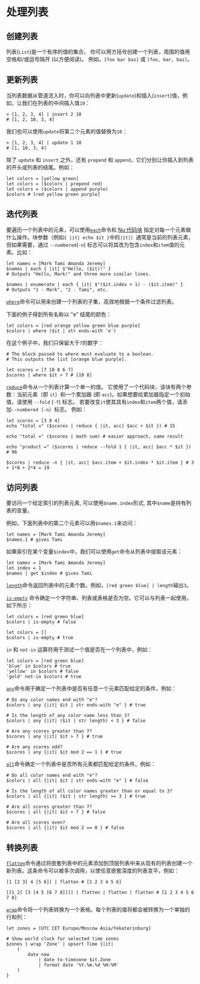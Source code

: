 # 处理列表

## 创建列表

列表(`List`)是一个有序的值的集合。
你可以用方括号创建一个列表，周围的值用空格和/或逗号隔开 (以方便阅读)。
例如，`[foo bar baz]` 或 `[foo, bar, baz]`。

## 更新列表

当列表数据从管道流入时，你可以向列表中更新(`update`)和插入(`insert`)值，例如，让我们在列表的中间插入值`10`：

```nu
> [1, 2, 3, 4] | insert 2 10
# [1, 2, 10, 3, 4]
```

我们也可以使用`update`将第二个元素的值替换为`10`：

```nu
> [1, 2, 3, 4] | update 1 10
# [1, 10, 3, 4]
```

除了 `update` 和 `insert` 之外，还有 `prepend` 和 `append`，它们分别让你插入到列表的开头或列表的结尾。例如：

```nu
let colors = [yellow green]
let colors = ($colors | prepend red)
let colors = ($colors | append purple)
$colors # [red yellow green purple]
```

## 迭代列表

要遍历一个列表中的元素，可以使用[`each`](/commands/docs/each.md)命令和 [Nu 代码块](types_of_data.html#块) 指定对每一个元素做什么操作。块参数（例如`{ |it| echo $it }`中的`|it|`）通常是当前的列表元素，但如果需要，通过 `--numbered`(`-n`) 标志可以将其改为包含`index`和`item`值的元素。比如：

```nu
let names = [Mark Tami Amanda Jeremy]
$names | each { |it| $"Hello, ($it)!" }
# Outputs "Hello, Mark!" and three more similar lines.

$names | enumerate | each { |it| $"($it.index + 1) - ($it.item)" }
# Outputs "1 - Mark", "2 - Tami", etc.
```

[`where`](/commands/docs/where.md)命令可以用来创建一个列表的子集，高效地根据一个条件过滤列表。

下面的例子得到所有名称以 "e" 结尾的颜色：

```nu
let colors = [red orange yellow green blue purple]
$colors | where ($it | str ends-with 'e')
```

在这个例子中，我们只保留大于`7`的数字：

```nu
# The block passed to where must evaluate to a boolean.
# This outputs the list [orange blue purple].

let scores = [7 10 8 6 7]
$scores | where $it > 7 # [10 8]
```

[`reduce`](/commands/docs/reduce.md)命令从一个列表计算一个单一的值。
它使用了一个代码块，该块有两个参数：当前元素（即 `it`）和一个累加器 (即 `acc`)。如果想要给累加器指定一个初始值，请使用 `--fold` (`-f`) 标志。
若要改变`it`使其具有`index`和`item`两个值，请添加`--numbered`（`-n`）标志。
例如：

```nu
let scores = [3 8 4]
echo "total =" ($scores | reduce { |it, acc| $acc + $it }) # 15

echo "total =" ($scores | math sum) # easier approach, same result

echo "product =" ($scores | reduce --fold 1 { |it, acc| $acc * $it }) # 96

$scores | reduce -n { |it, acc| $acc.item + $it.index * $it.item } # 3 + 1*8 + 2*4 = 19
```

## 访问列表

要访问一个给定索引的列表元素, 可以使用`$name.index`形式, 其中`$name`是持有列表的变量。

例如，下面列表中的第二个元素可以用`$names.1`来访问：

```nu
let names = [Mark Tami Amanda Jeremy]
$names.1 # gives Tami
```

如果索引在某个变量`$index`中，我们可以使用`get`命令从列表中提取该元素：

```nu
let names = [Mark Tami Amanda Jeremy]
let index = 1
$names | get $index # gives Tami
```

[`length`](/commands/docs/length.md)命令返回列表中的元素个数。例如，`[red green blue] | length`输出`3`。

[`is-empty`](/commands/docs/is-empty.md) 命令确定一个字符串、列表或表格是否为空。它可以与列表一起使用，如下所示：

```nu
let colors = [red green blue]
$colors | is-empty # false

let colors = []
$colors | is-empty # true
```

`in` 和 `not-in` 运算符用于测试一个值是否在一个列表中，例如：

```nu
let colors = [red green blue]
'blue' in $colors # true
'yellow' in $colors # false
'gold' not-in $colors # true
```

[`any`](/commands/docs/any.md)命令用于确定一个列表中是否有任意一个元素匹配给定的条件，例如：

```nu
# Do any color names end with "e"?
$colors | any {|it| $it | str ends-with "e" } # true

# Is the length of any color name less than 3?
$colors | any {|it| ($it | str length) < 3 } # false

# Are any scores greater than 7?
$scores | any {|it| $it > 7 } # true

# Are any scores odd?
$scores | any {|it| $it mod 2 == 1 } # true
```

[`all`](/commands/docs/all.md)命令确定一个列表中是否所有元素都匹配给定的条件。例如：

```nu
# Do all color names end with "e"?
$colors | all {|it| $it | str ends-with "e" } # false

# Is the length of all color names greater than or equal to 3?
$colors | all {|it| ($it | str length) >= 3 } # true

# Are all scores greater than 7?
$scores | all {|it| $it > 7 } # false

# Are all scores even?
$scores | all {|it| $it mod 2 == 0 } # false
```

## 转换列表

[`flatten`](/commands/docs/flatten.md)命令通过将嵌套列表中的元素添加到顶层列表中来从现有的列表创建一个新列表。这条命令可以被多次调用，以使任意嵌套深度的列表变平。例如：

```nu
[1 [2 3] 4 [5 6]] | flatten # [1 2 3 4 5 6]

[[1 2] [3 [4 5 [6 7 8]]]] | flatten | flatten | flatten # [1 2 3 4 5 6 7 8]
```

[`wrap`](/commands/docs/wrap.md)命令将一个列表转换为一个表格。每个列表的值将都会被转换为一个单独的行和列：

```nu
let zones = [UTC CET Europe/Moscow Asia/Yekaterinburg]

# Show world clock for selected time zones
$zones | wrap 'Zone' | upsert Time {|it|
    (
        date now
            | date to-timezone $it.Zone
            | format date '%Y.%m.%d %H:%M'
    )
}
```
